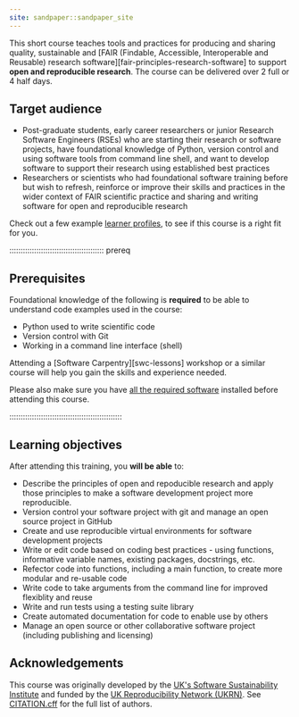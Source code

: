 ```yaml
---
site: sandpaper::sandpaper_site
---
```


This short course teaches tools and practices for producing and sharing quality, sustainable and [FAIR (Findable, Accessible, Interoperable and Reusable) research software][fair-principles-research-software] to support **open and reproducible research**. 
The course can be delivered over 2 full or 4 half days.

## Target audience

- Post-graduate students, early career researchers or junior Research Software Engineers (RSEs) who are starting their research or software projects, have foundational knowledge of Python, version control and using software tools from command line shell, and want to develop software to support their research using established best practices
- Researchers or scientists who had foundational software training before but wish to refresh, reinforce or improve their skills and practices in the wider context of FAIR scientific practice and sharing and writing software for open and reproducible research 

Check out a few example [learner profiles](./profiles.html), to see if this course is a right fit for you.

::::::::::::::::::::::::::::::::::::::::::  prereq

## Prerequisites

Foundational knowledge of the following is **required** to be able to understand code examples used in the course:

* Python used to write scientific code
* Version control with Git 
* Working in a command line interface (shell)

Attending a [Software Carpentry][swc-lessons] workshop or a similar course will help you gain the skills and experience needed.

Please also make sure you have [all the required software](./index.md#setup) installed before attending this course.

::::::::::::::::::::::::::::::::::::::::::::::::::

## Learning objectives

After attending this training, you **will be able** to:

- Describe the principles of open and repoducible research and apply those principles to make a software development project more reproducible.
- Version control your software project with git and manage an open source project in GitHub
- Create and use reproducible virtual environments for software development projects
- Write or edit code based on coding best practices - using functions, informative variable names, existing packages, docstrings, etc.
- Refector code into functions, including a main function, to create more modular and re-usable code
- Write code to take arguments from the command line for improved flexiblity and reuse
- Write and run tests using a testing suite library
- Create automated documentation for code to enable use by others
- Manage an open source or other collaborative software project (including publishing and licensing)

## Acknowledgements

This course was originally developed by the [UK's Software Sustainability Institute][ssi] and funded by the [UK Reproducibility Network (UKRN)][ukrn].
See [CITATION.cff][citation] for the full list of authors. 

[ssi]: https:/www.software.ac.uk
[ukrn]: https://www.ukrn.org/
[citation]: https://github.com/carpentries-incubator/better-research-software/blob/main/CITATION.cff

